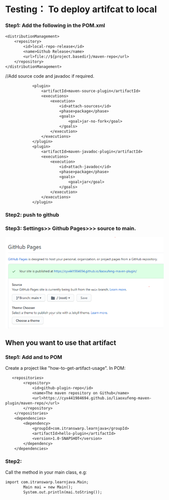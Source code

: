 # Testing： To deploy artifcat to local

### Step1: Add the following in the POM.xml

	<distributionManagement>
		<repository>
			<id>local-repo-release</id>
			<name>Github Release</name>
			<url>file://${project.basedir}/maven-repo</url>
		</repository>
	</distributionManagement>
  
//Add source code and javadoc if required.

```
			<plugin>
				<artifactId>maven-source-plugin</artifactId>
				<executions>
					<execution>
						<id>attach-sources</id>
						<phase>package</phase>
						<goals>
							<goal>jar-no-fork</goal>
						</goals>
					</execution>
				</executions>
			</plugin>
			<plugin>
				<artifactId>maven-javadoc-plugin</artifactId>
				<executions>
					<execution>
						<id>attach-javadoc</id>
						<phase>package</phase>
						<goals>
							<goal>jar</goal>
						</goals>
					</execution>
				</executions>
			</plugin>
```
### Step2: push to github

### Step3: Settings>> Github Pages>>> source to main.
![Alt text](https://github.com/cyx441984694/liaoxufeng-maven-plugin/blob/main/GithubPage.PNG)

##  When you want to use that artifact
### Step1: Add <repository> and <dependency> to POM
Create a project like "how-to-get-artifact-usage". In POM:
```
   <repositories>
        <repository>
            <id>github-plugin-repo</id>
            <name>The maven repository on Github</name>
            <url>https://cyx441984694.github.io/liaoxufeng-maven-plugin/maven-repo/</url>
        </repository>
    </repositories>
    <dependencies>
        <dependency>
            <groupId>com.itranswarp.learnjava</groupId>
            <artifactId>hello-plugin</artifactId>
            <version>1.0-SNAPSHOT</version>
        </dependency>
    </dependencies>
```

### Step2:
Call the method in your main class, e.g:
```
import com.itranswarp.learnjava.Main;
        Main mai = new Main();
        System.out.println(mai.toString());
```
